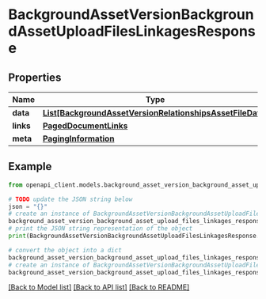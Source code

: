 # BackgroundAssetVersionBackgroundAssetUploadFilesLinkagesResponse


## Properties

Name | Type | Description | Notes
------------ | ------------- | ------------- | -------------
**data** | [**List[BackgroundAssetVersionRelationshipsAssetFileData]**](BackgroundAssetVersionRelationshipsAssetFileData.md) |  | 
**links** | [**PagedDocumentLinks**](PagedDocumentLinks.md) |  | 
**meta** | [**PagingInformation**](PagingInformation.md) |  | [optional] 

## Example

```python
from openapi_client.models.background_asset_version_background_asset_upload_files_linkages_response import BackgroundAssetVersionBackgroundAssetUploadFilesLinkagesResponse

# TODO update the JSON string below
json = "{}"
# create an instance of BackgroundAssetVersionBackgroundAssetUploadFilesLinkagesResponse from a JSON string
background_asset_version_background_asset_upload_files_linkages_response_instance = BackgroundAssetVersionBackgroundAssetUploadFilesLinkagesResponse.from_json(json)
# print the JSON string representation of the object
print(BackgroundAssetVersionBackgroundAssetUploadFilesLinkagesResponse.to_json())

# convert the object into a dict
background_asset_version_background_asset_upload_files_linkages_response_dict = background_asset_version_background_asset_upload_files_linkages_response_instance.to_dict()
# create an instance of BackgroundAssetVersionBackgroundAssetUploadFilesLinkagesResponse from a dict
background_asset_version_background_asset_upload_files_linkages_response_from_dict = BackgroundAssetVersionBackgroundAssetUploadFilesLinkagesResponse.from_dict(background_asset_version_background_asset_upload_files_linkages_response_dict)
```
[[Back to Model list]](../README.md#documentation-for-models) [[Back to API list]](../README.md#documentation-for-api-endpoints) [[Back to README]](../README.md)


